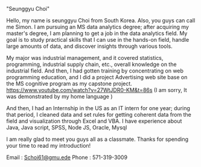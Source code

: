 "Seunggyu Choi"

Hello, my name is seunggyu Choi from South Korea. Also, you guys can call me Simon.
I am pursuing an MS data analytics degree; after acquiring my master's degree, I am planning to get a job in the data analytics field.
My goal is to study practical skills that I can use in the hands-on field, handle large amounts of data, and discover insights through various tools.

My major was industrial management, and it covered statistics, programming, industrial supply chain, etc., overall knowledge on the industrial field.
And then, I had gotten training by concentrating on web programming education, and I did a project Advertising web site base on the MS cognitive program as my capstone project. https://www.youtube.com/watch?v=27WtJDR0-KM&t=86s  (I am sorry, It was demonstrated by my home language )

And then, I had an Internship in the US as an IT intern for one year; during that period, I cleaned data and set rules for getting coherent data from the field and visualization through Excel and VBA.
I have experience about Java, Java script, SPSS, Node JS, Oracle, Mysql

I am really glad to meet you guys all as a classmate.
Thanks for spending your time to read my introduction! 


Email : Schoi61@gmu.ede
Phone : 571-319-3009
